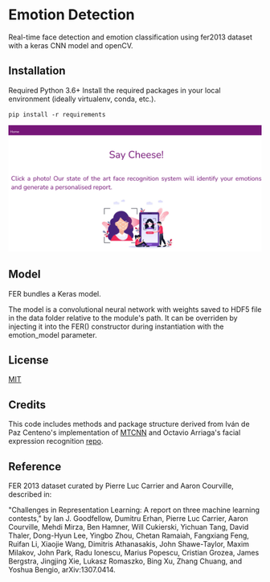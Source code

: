# Emotion Detection
Real-time face detection and emotion classification using fer2013 dataset with a keras CNN model and openCV.

## Installation

Required Python 3.6+
Install the required packages in your local environment (ideally virtualenv, conda, etc.).

```
pip install -r requirements
```

<p align="center">
  <img src="demo1.png">
</p>

## Model
FER bundles a Keras model.

The model is a convolutional neural network with weights saved to HDF5 file in the data folder relative to the module's path. It can be overriden by injecting it into the FER() constructor during instantiation with the emotion_model parameter.

## License
[MIT](https://choosealicense.com/licenses/mit/)

## Credits
This code includes methods and package structure derived from Iván de Paz Centeno's implementation of [MTCNN](https://github.com/ipazc/mtcnn/) and Octavio Arriaga's facial expression recognition [repo](https://github.com/ipazc/mtcnn/).

## Reference

FER 2013 dataset curated by Pierre Luc Carrier and Aaron Courville, described in:

"Challenges in Representation Learning: A report on three machine learning contests," by Ian J. Goodfellow, Dumitru Erhan, Pierre Luc Carrier, Aaron Courville, Mehdi Mirza, Ben Hamner, Will Cukierski, Yichuan Tang, David Thaler, Dong-Hyun Lee, Yingbo Zhou, Chetan Ramaiah, Fangxiang Feng, Ruifan Li, Xiaojie Wang, Dimitris Athanasakis, John Shawe-Taylor, Maxim Milakov, John Park, Radu Ionescu, Marius Popescu, Cristian Grozea, James Bergstra, Jingjing Xie, Lukasz Romaszko, Bing Xu, Zhang Chuang, and Yoshua Bengio, arXiv:1307.0414.
